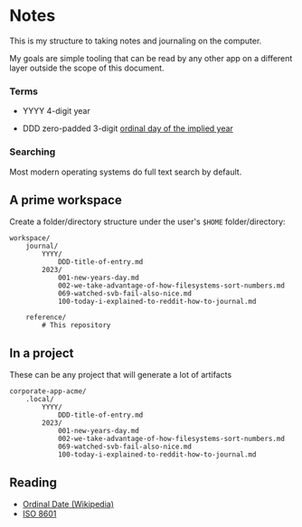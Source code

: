 # Notes

This is my structure to taking notes and journaling on the computer.

My goals are simple tooling that can be read by any other app on a different layer outside the scope of this document.

### Terms

- YYYY
4-digit year

- DDD
zero-padded 3-digit [ordinal day of the implied year](https://miniwebtool.com/day-of-year-calendar/)

### Searching

Most modern operating systems do full text search by default.

## A prime workspace

Create a folder/directory structure under the user's `$HOME` folder/directory:

```
workspace/
	journal/
		YYYY/
			DDD-title-of-entry.md
		2023/
			001-new-years-day.md
			002-we-take-advantage-of-how-filesystems-sort-numbers.md
			069-watched-svb-fail-also-nice.md
			100-today-i-explained-to-reddit-how-to-journal.md

	reference/
		# This repository

```

## In a project

These can be any project that will generate a lot of artifacts

```
corporate-app-acme/
	.local/
		YYYY/
			DDD-title-of-entry.md
		2023/
			001-new-years-day.md
			002-we-take-advantage-of-how-filesystems-sort-numbers.md
			069-watched-svb-fail-also-nice.md
			100-today-i-explained-to-reddit-how-to-journal.md
```

## Reading

- [Ordinal Date (Wikipedia)](https://en.wikipedia.org/wiki/Ordinal_date)
- [ISO 8601](https://en.wikipedia.org/wiki/ISO_8601)
